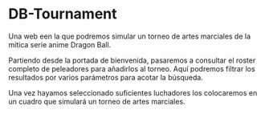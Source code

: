 # DB-Tournament

Una web een la que podremos simular un torneo de artes marciales de la mítica serie anime Dragon Ball.

Partiendo desde la portada de bienvenida, pasaremos a consultar el roster completo de peleadores para añadirlos al torneo. Aquí podremos filtrar los resultados por varios parámetros para acotar la búsqueda.

Una vez hayamos seleccionado suficientes luchadores los colocaremos en un cuadro que simulará un torneo de artes marciales. 
